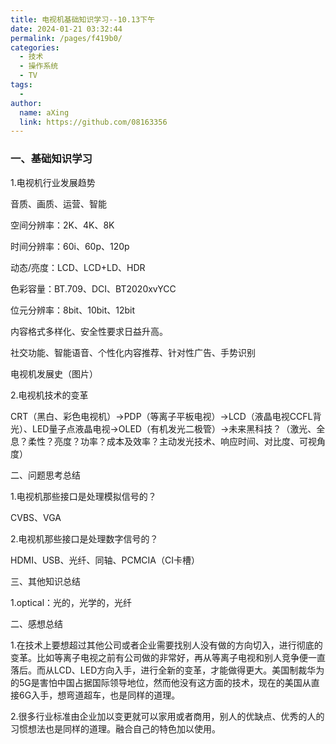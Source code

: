 ```yaml
---
title: 电视机基础知识学习--10.13下午
date: 2024-01-21 03:32:44
permalink: /pages/f419b0/
categories:
  - 技术
  - 操作系统
  - TV
tags:
  - 
author: 
  name: aXing
  link: https://github.com/08163356
---
```

### 一、基础知识学习

1.电视机行业发展趋势

音质、画质、运营、智能

空间分辨率：2K、4K、8K

时间分辨率：60i、60p、120p

动态/亮度：LCD、LCD+LD、HDR

色彩容量：BT.709、DCI、BT2020xvYCC

位元分辨率：8bit、10bit、12bit

内容格式多样化、安全性要求日益升高。

社交功能、智能语音、个性化内容推荐、针对性广告、手势识别

电视机发展史（图片）

2.电视机技术的变革

CRT（黑白、彩色电视机）->PDP（等离子平板电视）->LCD（液晶电视CCFL背光）、LED量子点液晶电视->OLED（有机发光二极管）->未来黑科技？（激光、全息？柔性？亮度？功率？成本及效率？主动发光技术、响应时间、对比度、可视角度）

二、问题思考总结

1.电视机那些接口是处理模拟信号的？

CVBS、VGA

2.电视机那些接口是处理数字信号的？

HDMI、USB、光纤、同轴、PCMCIA（CI卡槽）

三、其他知识总结

1.optical：光的，光学的，光纤

二、感想总结

1.在技术上要想超过其他公司或者企业需要找别人没有做的方向切入，进行彻底的变革。比如等离子电视之前有公司做的非常好，再从等离子电视和别人竞争便一直落后。而从LCD、LED方向入手，进行全新的变革，才能做得更大。美国制裁华为的5G是害怕中国占据国际领导地位，然而他没有这方面的技术，现在的美国从直接6G入手，想弯道超车，也是同样的道理。

2.很多行业标准由企业加以变更就可以家用或者商用，别人的优缺点、优秀的人的习惯想法也是同样的道理。融合自己的特色加以使用。